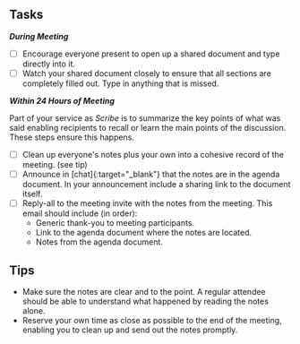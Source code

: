 ## Tasks

***During Meeting***

- [ ] Encourage everyone present to open up a shared document and type directly into it.
- [ ] Watch your shared document closely to ensure that all sections are completely filled out.  Type in anything that is missed.

***Within 24 Hours of Meeting***

Part of your service as _Scribe_ is to summarize the key points of what was said enabling recipients to recall or learn the main points of the discussion.  These steps ensure this happens.

- [ ] Clean up everyone's notes plus your own into a cohesive record of the meeting. (see tip)
- [ ] Announce in [chat]{:target="_blank"} that the notes are in the agenda document.
In your announcement include a sharing link to the document itself.
- [ ] Reply-all to the meeting invite with the notes from the meeting.
This email should include (in order):
  * Generic thank-you to meeting participants.
  * Link to the agenda document where the notes are located.
  * Notes from the agenda document.

## Tips

* Make sure the notes are clear and to the point.  A regular attendee should be able to understand what happened by reading the notes alone.
* Reserve your own time as close as possible to the end of the meeting, enabling you to clean up and send out the notes promptly.
